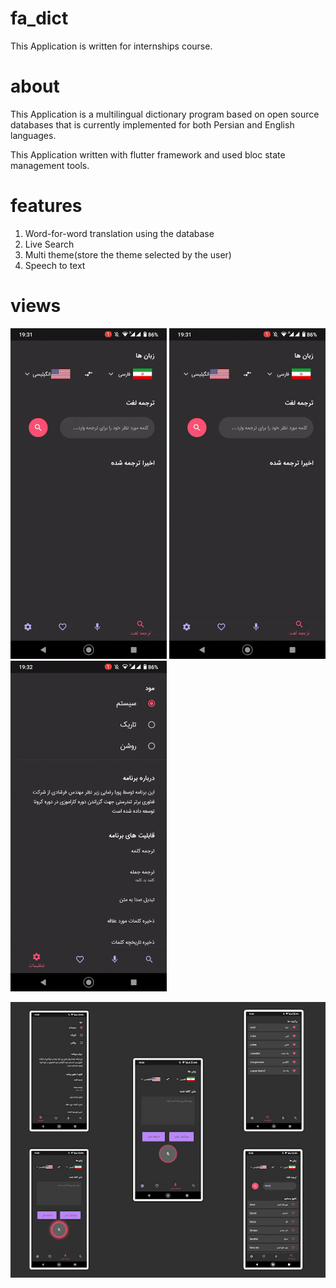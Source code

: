 # fa_dict

This Application is written for internships course.

# about

This Application is a multilingual dictionary program based on open source databases that is currently implemented for both Persian and English languages.

This Application written with flutter framework and used bloc state management tools.

# features

1. Word-for-word translation using the database
2. Live Search
3. Multi theme(store the theme selected by the user)
4. Speech to text

# views


<p float="left">
  <img src="images/voice.gif" width="250" />
  <img src="images/live.gif" width="250" /> 
  <img src="images/theme.gif" width="250 />
</p>

![](images/light.jpg)


![](images/dark.jpg)

